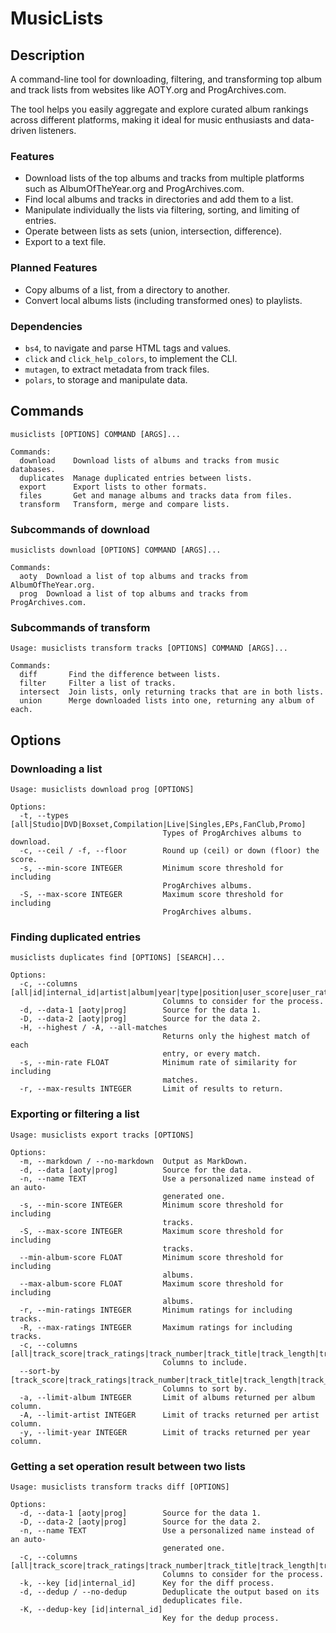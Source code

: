 # MusicLists

## Description

A command-line tool for downloading, filtering, and transforming top album and
track lists from websites like AOTY.org and ProgArchives.com.

The tool helps you easily aggregate and explore curated album rankings across
different platforms, making it ideal for music enthusiasts and data-driven
listeners.

### Features

- Download lists of the top albums and tracks from multiple platforms such as
  AlbumOfTheYear.org and ProgArchives.com.
- Find local albums and tracks in directories and add them to a list.
- Manipulate individually the lists via filtering, sorting, and limiting of
  entries.
- Operate between lists as sets (union, intersection, difference).
- Export to a text file.

### Planned Features

- Copy albums of a list, from a directory to another.
- Convert local albums lists (including transformed ones) to playlists.

### Dependencies

- `bs4`, to navigate and parse HTML tags and values.
- `click` and `click_help_colors`, to implement the CLI.
- `mutagen`, to extract metadata from track files.
- `polars`, to storage and manipulate data.

## Commands

```
musiclists [OPTIONS] COMMAND [ARGS]...

Commands:
  download    Download lists of albums and tracks from music databases.
  duplicates  Manage duplicated entries between lists.
  export      Export lists to other formats.
  files       Get and manage albums and tracks data from files.
  transform   Transform, merge and compare lists.
```

### Subcommands of download

```
musiclists download [OPTIONS] COMMAND [ARGS]...

Commands:
  aoty  Download a list of top albums and tracks from AlbumOfTheYear.org.
  prog  Download a list of top albums and tracks from ProgArchives.com.
```

### Subcommands of transform

```
Usage: musiclists transform tracks [OPTIONS] COMMAND [ARGS]...

Commands:
  diff       Find the difference between lists.
  filter     Filter a list of tracks.
  intersect  Join lists, only returning tracks that are in both lists.
  union      Merge downloaded lists into one, returning any album of each.
```

## Options

### Downloading a list

```
Usage: musiclists download prog [OPTIONS]

Options:
  -t, --types [all|Studio|DVD|Boxset,Compilation|Live|Singles,EPs,FanClub,Promo]
                                  Types of ProgArchives albums to download.
  -c, --ceil / -f, --floor        Round up (ceil) or down (floor) the score.
  -s, --min-score INTEGER         Minimum score threshold for including
                                  ProgArchives albums.
  -S, --max-score INTEGER         Maximum score threshold for including
                                  ProgArchives albums.
```

### Finding duplicated entries

```
musiclists duplicates find [OPTIONS] [SEARCH]...

Options:
  -c, --columns [all|id|internal_id|artist|album|year|type|position|user_score|user_ratings|album_path|album_url|cover_url]
                                  Columns to consider for the process.
  -d, --data-1 [aoty|prog]        Source for the data 1.
  -D, --data-2 [aoty|prog]        Source for the data 2.
  -H, --highest / -A, --all-matches
                                  Returns only the highest match of each
                                  entry, or every match.
  -s, --min-rate FLOAT            Minimum rate of similarity for including
                                  matches.
  -r, --max-results INTEGER       Limit of results to return.
```

### Exporting or filtering a list

```
Usage: musiclists export tracks [OPTIONS]

Options:
  -m, --markdown / --no-markdown  Output as MarkDown.
  -d, --data [aoty|prog]          Source for the data.
  -n, --name TEXT                 Use a personalized name instead of an auto-
                                  generated one.
  -s, --min-score INTEGER         Minimum score threshold for including
                                  tracks.
  -S, --max-score INTEGER         Maximum score threshold for including
                                  tracks.
  --min-album-score FLOAT         Minimum score threshold for including
                                  albums.
  --max-album-score FLOAT         Maximum score threshold for including
                                  albums.
  -r, --min-ratings INTEGER       Minimum ratings for including tracks.
  -R, --max-ratings INTEGER       Maximum ratings for including tracks.
  -c, --columns [all|track_score|track_ratings|track_number|track_title|track_length|track_disc|track_path|featuring|track_url|id|internal_id|artist|album|year|type|position|user_score|user_ratings|album_path|album_url|cover_url]
                                  Columns to include.
  --sort-by [track_score|track_ratings|track_number|track_title|track_length|track_disc|featuring|id|internal_id|artist|album|year|type|position|user_score|user_ratings]
                                  Columns to sort by.
  -a, --limit-album INTEGER       Limit of albums returned per album column.
  -A, --limit-artist INTEGER      Limit of tracks returned per artist column.
  -y, --limit-year INTEGER        Limit of tracks returned per year column.
```

### Getting a set operation result between two lists

```
Usage: musiclists transform tracks diff [OPTIONS]

Options:
  -d, --data-1 [aoty|prog]        Source for the data 1.
  -D, --data-2 [aoty|prog]        Source for the data 2.
  -n, --name TEXT                 Use a personalized name instead of an auto-
                                  generated one.
  -c, --columns [all|track_score|track_ratings|track_number|track_title|track_length|track_disc|track_path|featuring|track_url|id|internal_id|artist|album|year|type|position|user_score|user_ratings|album_path|album_url|cover_url]
                                  Columns to consider for the process.
  -k, --key [id|internal_id]      Key for the diff process.
  -d, --dedup / --no-dedup        Deduplicate the output based on its
                                  deduplicates file.
  -K, --dedup-key [id|internal_id]
                                  Key for the dedup process.
```
